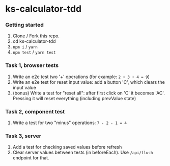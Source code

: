 # ks-calculator-tdd

### Getting started

1. Clone / Fork this repo.
2. cd ks-calculator-tdd
3. `npm i` / `yarn`
4. `npm test` / `yarn test`

### Task 1, browser tests
1. Write an e2e test two '+' operations (for example: `2 + 3 + 4 = 9`)
2. Write an e2e test for reset input value: add a button 'C', which clears the input value
3. (bonus) Write a test for "reset all": after first click on 'C' it becomes 'AC'. Pressing it will reset everything (including prevValue state)

### Task 2, component test
1. Write a test for two "minus" operations: `7 - 2 - 1 = 4`

### Task 3, server
1. Add a test for checking saved values before refresh
2. Clear server values between tests (in beforeEach). Use `/api/flush` endpoint for that. 
